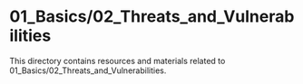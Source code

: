 # 01_Basics/02_Threats_and_Vulnerabilities
This directory contains resources and materials related to 01_Basics/02_Threats_and_Vulnerabilities.
